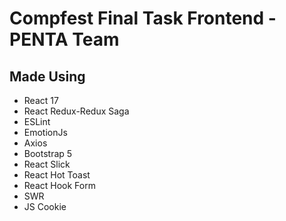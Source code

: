 # Compfest Final Task Frontend - PENTA Team

## Made Using
- React 17
- React Redux-Redux Saga
- ESLint
- EmotionJs
- Axios
- Bootstrap 5
- React Slick
- React Hot Toast
- React Hook Form
- SWR
- JS Cookie